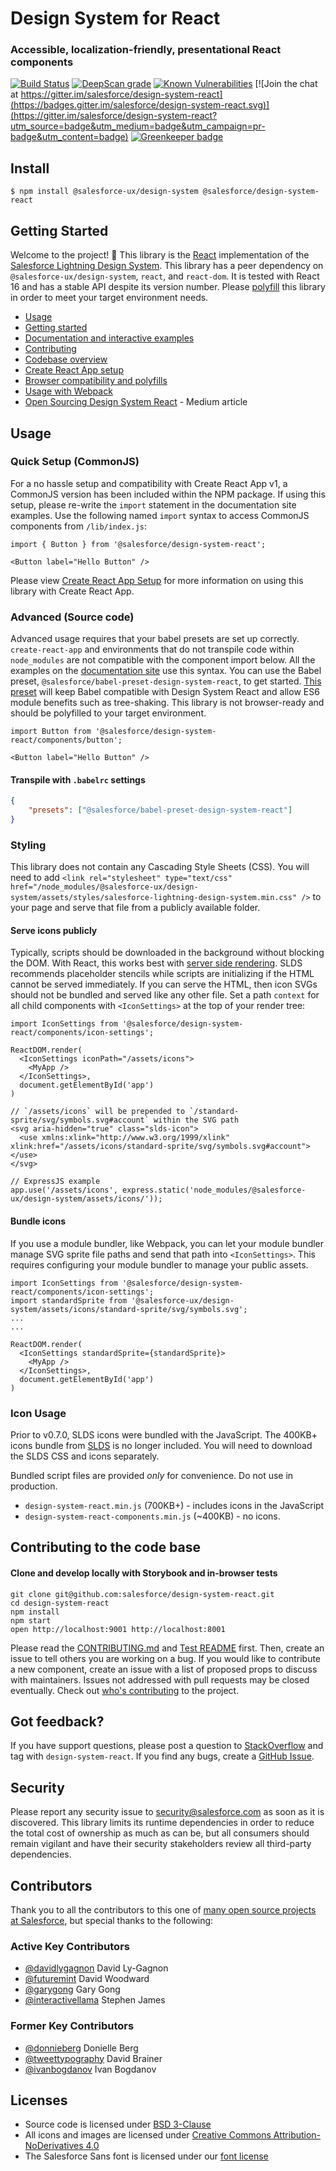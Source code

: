 # Design System for React

### Accessible, localization-friendly, presentational React components

[![Build Status](https://api.travis-ci.org/salesforce/design-system-react.svg?branch=master)](https://travis-ci.org/salesforce/design-system-react) [![DeepScan grade](https://deepscan.io/api/teams/616/projects/5798/branches/46037/badge/grade.svg)](https://deepscan.io/dashboard#view=project&tid=616&pid=5798&bid=46037)
[![Known Vulnerabilities](https://snyk.io/test/github/salesforce/design-system-react/badge.svg?targetFile=package.json)](https://snyk.io/test/github/salesforce/design-system-react?targetFile=package.json) [![Join the chat at https://gitter.im/salesforce/design-system-react](https://badges.gitter.im/salesforce/design-system-react.svg)](https://gitter.im/salesforce/design-system-react?utm_source=badge&utm_medium=badge&utm_campaign=pr-badge&utm_content=badge) [![Greenkeeper badge](https://badges.greenkeeper.io/salesforce/design-system-react.svg)](https://greenkeeper.io/)

## Install

```
$ npm install @salesforce-ux/design-system @salesforce/design-system-react
```

## Getting Started

Welcome to the project! :wave: This library is the [React](https://facebook.github.io/react/) implementation of the [Salesforce Lightning Design System](https://www.lightningdesignsystem.com/). This library has a peer dependency on `@salesforce-ux/design-system`, `react`, and `react-dom`. It is tested with React 16 and has a stable API despite its version number. Please [polyfill](https://github.com/salesforce/design-system-react/blob/master/docs/browser-compatibility.md) this library in order to meet your target environment needs.

* [Usage](#usage)
* [Getting started](https://react.lightningdesignsystem.com/getting-started/)
* [Documentation and interactive examples](https://react.lightningdesignsystem.com)
* [Contributing](CONTRIBUTING.md)
* [Codebase overview](docs/codebase-overview.md)
* [Create React App setup](docs/create-react-app.md)
* [Browser compatibility and polyfills](docs/browser-compatibility.md)
* [Usage with Webpack](docs/webpack.md)
* [Open Sourcing Design System React](https://engineering.salesforce.com/open-sourcing-design-system-react-9be45b8bb127) - Medium article

## Usage

### Quick Setup (CommonJS)

For a no hassle setup and compatibility with Create React App v1, a CommonJS version has been included within the NPM package. If using this setup, please re-write the `import` statement in the documentation site examples. Use the following named `import` syntax to access CommonJS components from `/lib/index.js`:

```
import { Button } from '@salesforce/design-system-react';

<Button label="Hello Button" />
```

Please view [Create React App Setup](docs/create-react-app.md) for more information on using this library with Create React App.

### Advanced (Source code)

Advanced usage requires that your babel presets are set up correctly. `create-react-app` and environments that do not transpile code within `node_modules` are not compatible with the component import below. All the examples on the [documentation site](https://react.lightningdesignsystem.com/) use this syntax. You can use the Babel preset, `@salesforce/babel-preset-design-system-react`, to get started. [This preset](https://npmjs.com/package/@salesforce/babel-preset-design-system-react) will keep Babel compatible with Design System React and allow ES6 module benefits such as tree-shaking. This library is not browser-ready and should be polyfilled to your target environment.

```
import Button from '@salesforce/design-system-react/components/button';

<Button label="Hello Button" />
```

#### Transpile with `.babelrc` settings

```json
{
	"presets": ["@salesforce/babel-preset-design-system-react"]
}
```

### Styling

This library does not contain any Cascading Style Sheets (CSS). You will need to add `<link rel="stylesheet" type="text/css" href="/node_modules/@salesforce-ux/design-system/assets/styles/salesforce-lightning-design-system.min.css" />` to your page and serve that file from a publicly available folder.

#### Serve icons publicly

Typically, scripts should be downloaded in the background without blocking the DOM. With React, this works best with [server side rendering](https://reactjs.org/docs/react-dom-server.html#rendertostaticmarkup). SLDS recommends placeholder stencils while scripts are initializing if the HTML cannot be served immediately. If you can serve the HTML, then icon SVGs should not be bundled and served like any other file. Set a path `context` for all child components with `<IconSettings>` at the top of your render tree:

```
import IconSettings from '@salesforce/design-system-react/components/icon-settings';

ReactDOM.render(
  <IconSettings iconPath="/assets/icons">
    <MyApp />
  </IconSettings>,
  document.getElementById('app')
)

// `/assets/icons` will be prepended to `/standard-sprite/svg/symbols.svg#account` within the SVG path
<svg aria-hidden="true" class="slds-icon">
  <use xmlns:xlink="http://www.w3.org/1999/xlink" xlink:href="/assets/icons/standard-sprite/svg/symbols.svg#account"></use>
</svg>
```

```
// ExpressJS example
app.use('/assets/icons', express.static('node_modules/@salesforce-ux/design-system/assets/icons/'));
```

#### Bundle icons

If you use a module bundler, like Webpack, you can let your module bundler manage SVG sprite file paths and send that path into `<IconSettings>`. This requires configuring your module bundler to manage your public assets.

```
import IconSettings from '@salesforce/design-system-react/components/icon-settings';
import standardSprite from '@salesforce-ux/design-system/assets/icons/standard-sprite/svg/symbols.svg';
...
...

ReactDOM.render(
  <IconSettings standardSprite={standardSprite}>
    <MyApp />
  </IconSettings>,
  document.getElementById('app')
)
```

### Icon Usage

Prior to v0.7.0, SLDS icons were bundled with the JavaScript. The 400KB+ icons bundle from [SLDS](https://www.lightningdesignsystem.com/) is no longer included. You will need to download the SLDS CSS and icons separately.

Bundled script files are provided _only_ for convenience. Do not use in production.

* `design-system-react.min.js` (700KB+) - includes icons in the JavaScript
* `design-system-react-components.min.js` (~400KB) - no icons.

## Contributing to the code base

#### Clone and develop locally with Storybook and in-browser tests

```
git clone git@github.com:salesforce/design-system-react.git
cd design-system-react
npm install
npm start
open http://localhost:9001 http://localhost:8001
```

Please read the [CONTRIBUTING.md](CONTRIBUTING.md) and [Test README](/tests/README.md) first. Then, create an issue to tell others you are working on a bug. If you would like to contribute a new component, create an issue with a list of proposed props to discuss with maintainers. Issues not addressed with pull requests may be closed eventually. Check out [who's contributing](https://github.com/salesforce/design-system-react/graphs/contributors) to the project.

## Got feedback?

If you have support questions, please post a question to [StackOverflow](https://stackoverflow.com/questions/tagged/design-system-react) and tag with `design-system-react`. If you find any bugs, create a [GitHub Issue](https://github.com/salesforce/design-system-react/issues).

## Security

Please report any security issue to [security@salesforce.com](mailto:security@salesforce.com) as soon as it is discovered. This library limits its runtime dependencies in order to reduce the total cost of ownership as much as can be, but all consumers should remain vigilant and have their security stakeholders review all third-party dependencies.

## Contributors

Thank you to all the contributors to this one of [many open source projects at Salesforce](https://opensource.salesforce.com/), but special thanks to the following:

### Active Key Contributors

* [@davidlygagnon](https://github.com/davidlygagnon) David Ly-Gagnon
* [@futuremint](https://github.com/futuremint) David Woodward
* [@garygong](https://github.com/garygong) Gary Gong
* [@interactivellama](https://github.com/interactivellama) Stephen James

### Former Key Contributors

* [@donnieberg](https://github.com/donnieberg) Donielle Berg
* [@tweettypography](https://github.com/tweettypography) David Brainer
* [@ivanbogdanov](https://github.com/ivanbogdanov) Ivan Bogdanov

## Licenses

* Source code is licensed under [BSD 3-Clause](https://git.io/sfdc-license)
* All icons and images are licensed under [Creative Commons Attribution-NoDerivatives 4.0](https://github.com/salesforce/licenses/blob/master/LICENSE-icons-images.txt)
* The Salesforce Sans font is licensed under our [font license](https://github.com/salesforce/licenses/blob/master/LICENSE-font.txt)
